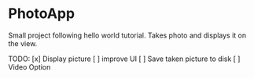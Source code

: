 # PhotoApp
Small project following hello world tutorial. Takes photo and displays it on the view.

TODO:
[x] Display picture
[ ] improve UI
[ ] Save taken picture to disk
[ ] Video Option
